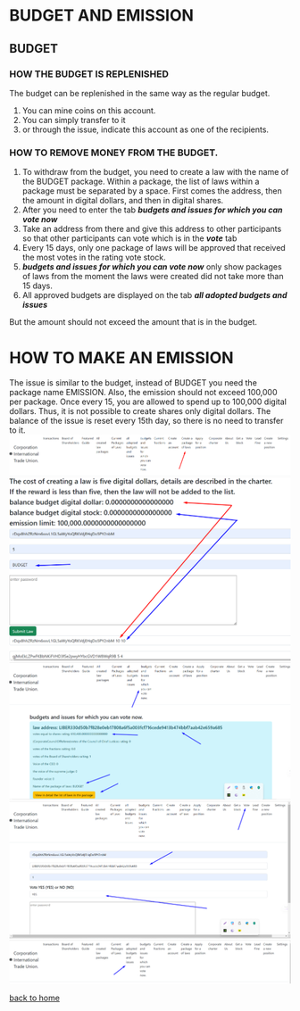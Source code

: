 # BUDGET AND EMISSION
## BUDGET
### HOW THE BUDGET IS REPLENISHED
The budget can be replenished in the same way as the regular budget.
1. You can mine coins on this account.
2. You can simply transfer to it
3. or through the issue, indicate this account as one of the recipients.

### HOW TO REMOVE MONEY FROM THE BUDGET.
1. To withdraw from the budget, you need to create a law with the name of the BUDGET package.
   Within a package, the list of laws within a package must be separated by a space.
   First comes the address, then the amount in digital dollars, and then in digital shares.
2. After you need to enter the tab ***budgets and issues for which you can vote now***
3. Take an address from there and give this address to other participants so that other participants can
   vote which is in the ***vote*** tab
4. Every 15 days, only one package of laws will be approved that received the most
   votes in the rating vote stock.
5. ***budgets and issues for which you can vote now*** only show packages of laws from
   the moment the laws were created did not take more than 15 days.
6. All approved budgets are displayed on the tab ***all adopted budgets and issues***

But the amount should not exceed the amount that is in the budget.

# HOW TO MAKE AN EMISSION
The issue is similar to the budget, instead of BUDGET you need the package name EMISSION.
Also, the emission should not exceed 100,000 per package. Once every 15, you are allowed to spend up to 100,000 digital dollars.
Thus, it is not possible to create shares only digital dollars.
The balance of the issue is reset every 15th day, so there is no need to transfer to it.
![BUDGET 1](../screenshots/BUDGET1.png)
![BUDGET 2](../screenshots/BUDGET2.png)
![BUDGET 3](../screenshots/BUDGET3.png)
![BUDGET 4](../screenshots/BUDGET4.png)
![BUDGET 5](../screenshots/BUDGET5.png)


[back to home](./documentationEng.md)